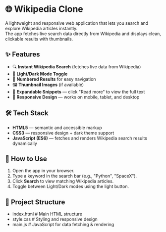 # 🌐 Wikipedia Clone

A lightweight and responsive web application that lets you search and explore Wikipedia articles instantly.  
The app fetches live search data directly from Wikipedia and displays clean, clickable results with thumbnails.

## ✨ Features
- 🔍 **Instant Wikipedia Search** (fetches live data from Wikipedia)
- 🌙 **Light/Dark Mode Toggle**
- 📑 **Numbered Results** for easy navigation
- 🖼 **Thumbnail Images** (if available)
- 📜 **Expandable Snippets** — click "Read more" to view the full text
- 📱 **Responsive Design** — works on mobile, tablet, and desktop


## 🛠 Tech Stack
- **HTML5** — semantic and accessible markup
- **CSS3** — responsive design + dark theme support
- **JavaScript (ES6)** — fetches and renders Wikipedia search results dynamically

## 🚀 How to Use
1. Open the app in your browser.
2. Type a keyword in the search bar (e.g., "Python", "SpaceX").
3. Click **Search** to view matching Wikipedia articles.
4. Toggle between Light/Dark modes using the light button.

## 📂 Project Structure
- index.html # Main HTML structure
- style.css # Styling and responsive design
- main.js # JavaScript for data fetching & rendering
